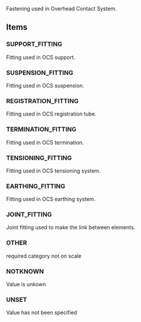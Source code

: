 Fastening used in Overhead Contact System.

<!-- end of short definition -->


## Items

### SUPPORT_FITTING
Fitting used in OCS support.

### SUSPENSION_FITTING
Fitting used in OCS suspension.

### REGISTRATION_FITTING
Fitting used in OCS registration tube.

### TERMINATION_FITTING
Fitting used in OCS termination.

### TENSIONING_FITTING
Fitting used in OCS tensioning system.

### EARTHING_FITTING
Fitting used in OCS earthing system.

### JOINT_FITTING
Joint fitting used to make the link between elements.

### OTHER
required category not on scale

### NOTKNOWN
Value is unkown

### UNSET
Value has not been specified
